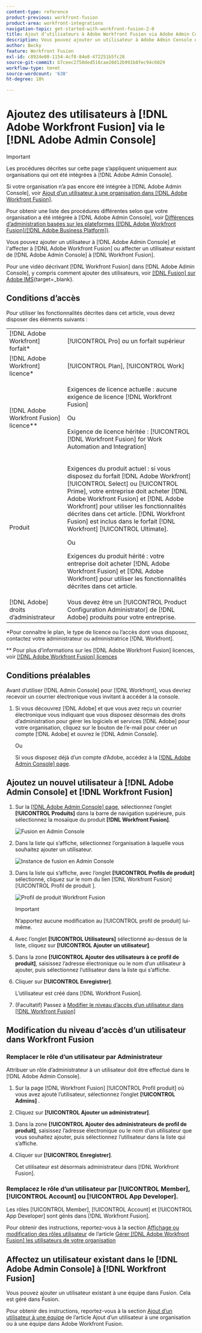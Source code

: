 ```yaml
---
content-type: reference
product-previous: workfront-fusion
product-area: workfront-integrations
navigation-topic: get-started-with-workfront-fusion-2-0
title: Ajout d’utilisateurs à Adobe Workfront Fusion via Adobe Admin Console
description: Vous pouvez ajouter un utilisateur à Adobe Admin Console et l’affecter à Adobe Workfront Fusion ou affecter un utilisateur existant de Adobe Admin Console à Workfront Fusion.
author: Becky
feature: Workfront Fusion
exl-id: c8924e00-1154-4cf8-84e8-472251b5fc28
source-git-commit: b7ceec2750ded516cae20d12b991b8fec94c6029
workflow-type: tm+mt
source-wordcount: '638'
ht-degree: 18%

---
```


# Ajoutez des utilisateurs à [!DNL Adobe Workfront Fusion] via le [!DNL Adobe Admin Console]

>[!IMPORTANT]
>
>Les procédures décrites sur cette page s’appliquent uniquement aux organisations qui ont été intégrées à [!DNL Adobe Admin Console].
>
>Si votre organisation n’a pas encore été intégrée à [!DNL Adobe Admin Console], voir [Ajout d’un utilisateur à une organisation dans [!DNL Adobe Workfront Fusion]](../organizations/add-user-to-an-organization.md).
>
>Pour obtenir une liste des procédures différentes selon que votre organisation a été intégrée à [!DNL Adobe Admin Console], voir [Différences d’administration basées sur les plateformes ([!DNL Adobe Workfront Fusion]/[!DNL Adobe Business Platform])](../fusion-in-admin-console/fusion-adobe-admin-console.md).

Vous pouvez ajouter un utilisateur à [!DNL Adobe Admin Console] et l&#39;affecter à [!DNL Adobe Workfront Fusion] ou affecter un utilisateur existant de [!DNL Adobe Admin Console] à [!DNL Workfront Fusion].

Pour une vidéo décrivant [!DNL Workfront Fusion] dans [!DNL Adobe Admin Console], y compris comment ajouter des utilisateurs, voir [[!DNL Fusion] sur Adobe IMS](https://video.tv.adobe.com/v/3412464/){target=_blank}.

## Conditions d’accès

Pour utiliser les fonctionnalités décrites dans cet article, vous devez disposer des éléments suivants :

<table style="table-layout:auto"> 
 <col> 
 <col> 
 <tbody> 
  <tr> 
   <td role="rowheader">[!DNL Adobe Workfront] forfait*</td> 
   <td> <p>[!UICONTROL Pro] ou un forfait supérieur</p> </td> 
  </tr> 
  <tr data-mc-conditions=""> 
   <td role="rowheader">[!DNL Adobe Workfront] licence*</td> 
   <td> <p>[!UICONTROL Plan], [!UICONTROL Work]</p> </td> 
  </tr> 
  <tr> 
   <td role="rowheader">[!DNL Adobe Workfront Fusion] licence**</td> 
   <td>
   <p>Exigences de licence actuelle : aucune exigence de licence [!DNL Workfront Fusion]</p>
   <p>Ou</p>
   <p>Exigence de licence héritée : [!UICONTROL [!DNL Workfront Fusion] for Work Automation and Integration] </p>
   </td> 
  </tr> 
  <tr> 
   <td role="rowheader">Produit</td> 
   <td>
   <p>Exigences du produit actuel : si vous disposez du forfait [!DNL Adobe Workfront] [!UICONTROL Select] ou [!UICONTROL Prime], votre entreprise doit acheter [!DNL Adobe Workfront Fusion] et [!DNL Adobe Workfront] pour utiliser les fonctionnalités décrites dans cet article. [!DNL Workfront Fusion] est inclus dans le forfait [!DNL Workfront] [!UICONTROL Ultimate].</p>
   <p>Ou</p>
   <p>Exigences du produit hérité : votre entreprise doit acheter [!DNL Adobe Workfront Fusion] et [!DNL Adobe Workfront] pour utiliser les fonctionnalités décrites dans cet article.</p>
   </td> 
  </tr>
   <tr> 
   <td role="rowheader">[!DNL Adobe] droits d’administrateur</td> 
   <td>Vous devez être un [!UICONTROL Product Configuration Administrator] de [!DNL Adobe] produits pour votre entreprise.</td> 
  </tr>
  </tbody> 
</table>

&#42;Pour connaître le plan, le type de licence ou l’accès dont vous disposez, contactez votre administrateur ou administratrice [!DNL Workfront].

&#42;&#42; Pour plus d’informations sur les [!DNL Adobe Workfront Fusion] licences, voir [[!DNL Adobe Workfront Fusion] licences](../../workfront-fusion/get-started/license-automation-vs-integration.md)



## Conditions préalables

Avant d’utiliser [!DNL Admin Console] pour [!DNL Workfront], vous devriez recevoir un courrier électronique vous invitant à accéder à la console.

1. Si vous découvrez [!DNL Adobe] et que vous avez reçu un courrier électronique vous indiquant que vous disposez désormais des droits d’administration pour gérer les logiciels et services [!DNL Adobe] pour votre organisation, cliquez sur le bouton de l’e-mail pour créer un compte [!DNL Adobe] et ouvrez le [!DNL Admin Console].

   Ou

   Si vous disposez déjà d’un compte d’Adobe, accédez à la [[!DNL Adobe Admin Console] page](https://adminconsole.adobe.com/).


## Ajoutez un nouvel utilisateur à [!DNL Adobe Admin Console] et [!DNL Workfront Fusion]

1. Sur la [[!DNL Adobe Admin Console] page](https://adminconsole.adobe.com/), sélectionnez l’onglet **[!UICONTROL Produits]** dans la barre de navigation supérieure, puis sélectionnez la mosaïque du produit **[!DNL Workfront Fusion]**.

   ![Fusion en Admin Console](assets/fusion-product-admin-console.png)

1. Dans la liste qui s’affiche, sélectionnez l’organisation à laquelle vous souhaitez ajouter un utilisateur.

   ![Instance de fusion en Admin Console](assets/fusion-instances-admin-console.png)

1. Dans la liste qui s’affiche, avec l’onglet **[!UICONTROL Profils de produit]** sélectionné, cliquez sur le nom du lien [!DNL Workfront Fusion] [!UICONTROL  Profil de produit ].

   ![Profil de produit Workfront Fusion](../../administration-and-setup/add-users/create-and-manage-users/assets/prod-profile-1.png)

   >[!IMPORTANT]
   >
   > N’apportez aucune modification au [!UICONTROL profil de produit] lui-même.

1. Avec l’onglet **[!UICONTROL Utilisateurs]** sélectionné au-dessus de la liste, cliquez sur **[!UICONTROL Ajouter un utilisateur]**.

1. Dans la zone **[!UICONTROL Ajouter des utilisateurs à ce profil de produit]**, saisissez l’adresse électronique ou le nom d’un utilisateur à ajouter, puis sélectionnez l’utilisateur dans la liste qui s’affiche.

1. Cliquer sur **[!UICONTROL Enregistrer]**.

   L’utilisateur est créé dans [!DNL Workfront Fusion].

   <!--
    >[!IMPORTANT]
    >
    > Do not make any changes to the Product Profile itself.
    -->

1. (Facultatif) Passez à [Modifier le niveau d’accès d’un utilisateur dans [!DNL Workfront Fusion]](#change-a-users-access-level-in-workfront-fusion)

## Modification du niveau d’accès d’un utilisateur dans Workfront Fusion

### Remplacer le rôle d’un utilisateur par Administrateur

Attribuer un rôle d’administrateur à un utilisateur doit être effectué dans le [!DNL Adobe Admin Console].

1. Sur la page [!DNL Workfront Fusion] [!UICONTROL Profil produit] où vous avez ajouté l’utilisateur, sélectionnez l’onglet **[!UICONTROL Admins]** .

1. Cliquez sur **[!UICONTROL Ajouter un administrateur]**.

1. Dans la zone **[!UICONTROL Ajouter des administrateurs de profil de produit]**, saisissez l’adresse électronique ou le nom d’un utilisateur que vous souhaitez ajouter, puis sélectionnez l’utilisateur dans la liste qui s’affiche.

1. Cliquer sur **[!UICONTROL Enregistrer]**.

   Cet utilisateur est désormais administrateur dans [!DNL Workfront Fusion].

### Remplacez le rôle d’un utilisateur par [!UICONTROL Member], [!UICONTROL Account] ou [!UICONTROL App Developer].

Les rôles [!UICONTROL Member], [!UICONTROL Account] et [!UICONTROL App Developer] sont gérés dans [!DNL Workfront Fusion].

Pour obtenir des instructions, reportez-vous à la section [Affichage ou modification des rôles utilisateur](../organizations/manage-fusion-users.md#view-or-edit-user-roles) de l’article [Gérer [!DNL Adobe Workfront Fusion] les utilisateurs de votre organisation](../organizations/manage-fusion-users.md)

## Affectez un utilisateur existant dans le [!DNL Adobe Admin Console] à [!DNL Workfront Fusion]

Vous pouvez ajouter un utilisateur existant à une équipe dans Fusion. Cela est géré dans Fusion.

Pour obtenir des instructions, reportez-vous à la section [Ajout d’un utilisateur à une équipe](/help/quicksilver/workfront-fusion/organizations/add-user-to-an-organization.md#add-a-user-to-a-team) de l’article Ajout d’un utilisateur à une organisation ou à une équipe dans Adobe Workfront Fusion.
